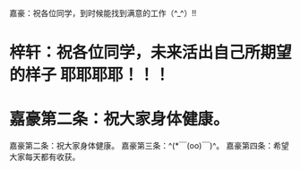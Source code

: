 嘉豪：祝各位同学，到时候能找到满意的工作（^_^）!!



梓轩：祝各位同学，未来活出自己所期望的样子 耶耶耶耶！！！
=======
嘉豪第二条：祝大家身体健康。
=======
嘉豪第二条：祝大家身体健康。
嘉豪第三条：^(*￣(oo)￣)^。
嘉豪第四条：希望大家每天都有收获。